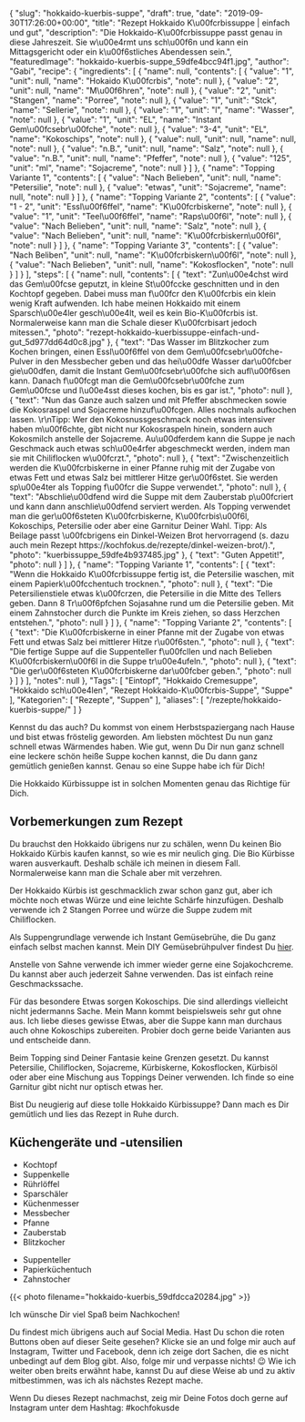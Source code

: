 {
    "slug": "hokkaido-kuerbis-suppe",
    "draft": true,
    "date": "2019-09-30T17:26:00+00:00",
    "title": "Rezept Hokkaido K\u00fcrbissuppe | einfach und gut",
    "description": "Die Hokkaido-K\u00fcrbissuppe passt genau in diese Jahreszeit. Sie w\u00e4rmt uns sch\u00f6n und kann ein Mittagsgericht oder ein k\u00f6stliches Abendessen sein.",
    "featuredImage": "hokkaido-kuerbis-suppe_59dfe4bcc94f1.jpg",
    "author": "Gabi",
    "recipe": {
        "ingredients": [
            {
                "name": null,
                "contents": [
                    {
                        "value": "1",
                        "unit": null,
                        "name": "Hokaido K\u00fcrbis",
                        "note": null
                    },
                    {
                        "value": "2",
                        "unit": null,
                        "name": "M\u00f6hren",
                        "note": null
                    },
                    {
                        "value": "2",
                        "unit": "Stangen",
                        "name": "Porree",
                        "note": null
                    },
                    {
                        "value": "1",
                        "unit": "Stck",
                        "name": "Sellerie",
                        "note": null
                    },
                    {
                        "value": "1",
                        "unit": "l",
                        "name": "Wasser",
                        "note": null
                    },
                    {
                        "value": "1",
                        "unit": "EL",
                        "name": "Instant Gem\u00fcsebr\u00fche",
                        "note": null
                    },
                    {
                        "value": "3-4",
                        "unit": "EL",
                        "name": "Kokoschips",
                        "note": null
                    },
                    {
                        "value": null,
                        "unit": null,
                        "name": null,
                        "note": null
                    },
                    {
                        "value": "n.B.",
                        "unit": null,
                        "name": "Salz",
                        "note": null
                    },
                    {
                        "value": "n.B.",
                        "unit": null,
                        "name": "Pfeffer",
                        "note": null
                    },
                    {
                        "value": "125",
                        "unit": "ml",
                        "name": "Sojacreme",
                        "note": null
                    }
                ]
            },
            {
                "name": "Topping Variante 1",
                "contents": [
                    {
                        "value": "Nach Belieben",
                        "unit": null,
                        "name": "Petersilie",
                        "note": null
                    },
                    {
                        "value": "etwas",
                        "unit": "Sojacreme",
                        "name": null,
                        "note": null
                    }
                ]
            },
            {
                "name": "Topping Variante 2",
                "contents": [
                    {
                        "value": "1 - 2",
                        "unit": "Essl\u00f6ffel",
                        "name": "K\u00fcrbiskerne",
                        "note": null
                    },
                    {
                        "value": "1",
                        "unit": "Teel\u00f6ffel",
                        "name": "Raps\u00f6l",
                        "note": null
                    },
                    {
                        "value": "Nach Belieben",
                        "unit": null,
                        "name": "Salz",
                        "note": null
                    },
                    {
                        "value": "Nach Belieben",
                        "unit": null,
                        "name": "K\u00fcrbiskern\u00f6l",
                        "note": null
                    }
                ]
            },
            {
                "name": "Topping Variante 3",
                "contents": [
                    {
                        "value": "Nach Beliben",
                        "unit": null,
                        "name": "K\u00fcrbiskern\u00f6l",
                        "note": null
                    },
                    {
                        "value": "Nach Belieben",
                        "unit": null,
                        "name": "Kokosflocken",
                        "note": null
                    }
                ]
            }
        ],
        "steps": [
            {
                "name": null,
                "contents": [
                    {
                        "text": "Zun\u00e4chst wird das Gem\u00fcse geputzt, in kleine St\u00fccke geschnitten und in den Kochtopf gegeben. Dabei muss man f\u00fcr den K\u00fcrbis ein klein wenig Kraft aufwenden. Ich habe meinen Hokkaido mit einem Sparsch\u00e4ler gesch\u00e4lt, weil es kein Bio-K\u00fcrbis ist. Normalerweise kann man die Schale dieser K\u00fcrbisart jedoch mitessen.",
                        "photo": "rezept-hokkaido-kuerbissuppe-einfach-und-gut_5d977dd64d0c8.jpg"
                    },
                    {
                        "text": "Das Wasser im Blitzkocher zum Kochen bringen, einen Essl\u00f6ffel von dem Gem\u00fcsebr\u00fche-Pulver in den Messbecher geben und das hei\u00dfe Wasser dar\u00fcber gie\u00dfen, damit die Instant Gem\u00fcsebr\u00fche sich aufl\u00f6sen kann. Danach f\u00fcgt man die Gem\u00fcsebr\u00fche zum Gem\u00fcse und l\u00e4sst dieses kochen, bis es gar ist.",
                        "photo": null
                    },
                    {
                        "text": "Nun das Ganze auch salzen und mit Pfeffer abschmecken sowie die Kokosraspel und Sojacreme hinzuf\u00fcgen. Alles nochmals aufkochen lassen. \r\nTipp: Wer den Kokosnussgeschmack noch etwas intensiver haben m\u00f6chte, gibt nicht nur Kokosraspeln hinein, sondern auch Kokosmilch anstelle der Sojacreme. Au\u00dferdem kann die Suppe je nach Geschmack auch etwas sch\u00e4rfer abgeschmeckt werden, indem man sie mit Chiliflocken w\u00fcrzt.",
                        "photo": null
                    },
                    {
                        "text": "Zwischenzeitlich werden die K\u00fcrbiskerne in einer Pfanne ruhig mit der Zugabe von etwas Fett und etwas Salz bei mittlerer Hitze ger\u00f6stet. Sie werden sp\u00e4ter als Topping f\u00fcr die Suppe verwendet.",
                        "photo": null
                    },
                    {
                        "text": "Abschlie\u00dfend wird die Suppe mit dem Zauberstab p\u00fcriert und kann dann anschlie\u00dfend serviert werden. Als Topping verwendet man die ger\u00f6steten K\u00fcrbiskerne, K\u00fcrbis\u00f6l, Kokoschips, Petersilie oder aber eine Garnitur Deiner Wahl. Tipp: Als Beilage passt \u00fcbrigens ein Dinkel-Weizen Brot hervorragend (s. dazu auch mein Rezept https:\/\/kochfokus.de\/rezepte\/dinkel-weizen-brot\/).",
                        "photo": "kuerbissuppe_59dfe4b937485.jpg"
                    },
                    {
                        "text": "Guten Appetit!",
                        "photo": null
                    }
                ]
            },
            {
                "name": "Topping Variante 1",
                "contents": [
                    {
                        "text": "Wenn die Hokkaido K\u00fcrbissuppe fertig ist, die Petersilie waschen, mit einem Papierk\u00fcchentuch trocknen.",
                        "photo": null
                    },
                    {
                        "text": "Die Petersilienstiele etwas k\u00fcrzen, die Petersilie in die Mitte des Tellers geben. Dann 8 Tr\u00f6pfchen Sojasahne rund um die Petersilie geben. Mit einem Zahnstocher durch die Punkte im Kreis ziehen, so dass Herzchen entstehen.",
                        "photo": null
                    }
                ]
            },
            {
                "name": "Topping Variante 2",
                "contents": [
                    {
                        "text": "Die K\u00fcrbiskerne in einer Pfanne mit der Zugabe von etwas Fett und etwas Salz bei mittlerer Hitze r\u00f6sten.",
                        "photo": null
                    },
                    {
                        "text": "Die fertige Suppe auf die Suppenteller f\u00fcllen und nach Belieben K\u00fcrbiskern\u00f6l in die Suppe tr\u00e4ufeln.",
                        "photo": null
                    },
                    {
                        "text": "Die ger\u00f6steten K\u00fcrbiskerne dar\u00fcber geben.",
                        "photo": null
                    }
                ]
            }
        ],
        "notes": null
    },
    "Tags": [
        "Eintopf",
        "Hokkaido Cremesuppe",
        "Hokkaido sch\u00e4len",
        "Rezept Hokkaido-K\u00fcrbis-Suppe",
        "Suppe"
    ],
    "Kategorien": [
        "Rezepte",
        "Suppen"
    ],
    "aliases": [
        "\/rezepte\/hokkaido-kuerbis-suppe\/"
    ]
}

Kennst du das auch? Du kommst von einem Herbstspaziergang nach Hause und bist etwas fröstelig geworden. Am liebsten möchtest Du nun ganz schnell etwas Wärmendes haben. Wie gut, wenn Du Dir nun ganz schnell eine leckere schön heiße Suppe kochen kannst, die Du dann ganz gemütlich genießen kannst. Genau so eine Suppe habe ich für Dich!

Die Hokkaido Kürbissuppe ist in solchen Momenten genau das Richtige für Dich.

## Vorbemerkungen zum Rezept

Du brauchst den Hokkaido übrigens nur zu schälen, wenn Du keinen Bio Hokkaido Kürbis kaufen kannst, so wie es mir neulich ging. Die Bio Kürbisse waren ausverkauft. Deshalb schäle ich meinen in diesem Fall. Normalerweise kann man die Schale aber mit verzehren.

Der Hokkaido Kürbis ist geschmacklich zwar schon ganz gut, aber ich möchte noch etwas Würze und eine leichte Schärfe hinzufügen. Deshalb verwende ich 2 Stangen Porree und würze die Suppe zudem mit Chiliflocken.

Als Suppengrundlage verwende ich Instant Gemüsebrühe, die Du ganz einfach selbst machen kannst. Mein DIY Gemüsebrühpulver findest Du [hier](https://kochfokus.de/artikel/do-it-yourself-gemuesebruehepulver/ "hier").

Anstelle von Sahne verwende ich immer wieder gerne eine Sojakochcreme. Du kannst aber auch jederzeit Sahne verwenden. Das ist einfach reine Geschmackssache.

Für das besondere Etwas sorgen Kokoschips. Die sind allerdings vielleicht nicht jedermanns Sache. Mein Mann kommt beispielsweis sehr gut ohne aus. Ich liebe dieses gewisse Etwas, aber die Suppe kann man durchaus auch ohne Kokoschips zubereiten. Probier doch gerne beide Varianten aus und entscheide dann.

Beim Topping sind Deiner Fantasie keine Grenzen gesetzt. Du kannst Petersilie, Chiliflocken, Sojacreme, Kürbiskerne, Kokosflocken, Kürbisöl oder aber eine Mischung aus Toppings Deiner verwenden. Ich finde so eine Garnitur gibt nicht nur optisch etwas her.

Bist Du neugierig auf diese tolle Hokkaido Kürbissuppe? Dann mach es Dir gemütlich und lies das Rezept in Ruhe durch.

## Küchengeräte und -utensilien

 * Kochtopf
 * Suppenkelle
 * Rührlöffel
 * Sparschäler
 * Küchenmesser
 * Messbecher
 * Pfanne
 * Zauberstab
 * Blitzkocher
 - Suppenteller
 - Papierküchentuch
 - Zahnstocher

{{< photo filename="hokkaido-kuerbis_59dfdcca20284.jpg" >}}

Ich wünsche Dir viel Spaß beim Nachkochen!


Du findest mich übrigens auch auf Social Media. Hast Du schon die roten Buttons oben auf dieser Seite gesehen? Klicke sie an und folge mir auch auf Instagram, Twitter und Facebook, denn ich zeige dort Sachen, die es nicht unbedingt auf dem Blog gibt. Also, folge mir und verpasse nichts! 😉 Wie ich weiter oben breits erwähnt habe, kannst Du auf diese Weise ab und zu aktiv mitbestimmen, was ich als nächstes Rezept mache.

Wenn Du dieses Rezept nachmachst, zeig mir Deine Fotos doch gerne auf Instagram unter dem Hashtag: #kochfokusde